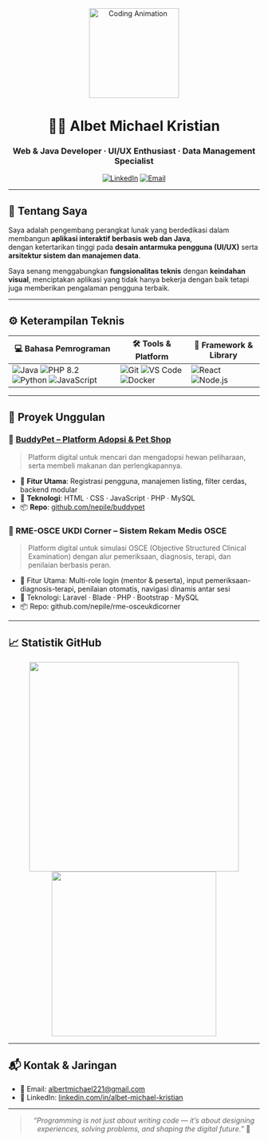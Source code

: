 <div align="center">

<img src="https://media.giphy.com/media/qgQUggAC3Pfv687qPC/giphy.gif" width="180" alt="Coding Animation"/>

# 👨‍💻 Albet Michael Kristian
### Web & Java Developer · UI/UX Enthusiast · Data Management Specialist

[![LinkedIn](https://img.shields.io/badge/-LinkedIn-blue?style=flat-square&logo=linkedin&logoColor=white)](https://www.linkedin.com/in/albet-michael-kristian)
[![Email](https://img.shields.io/badge/Email-albertmichael221@gmail.com-D14836?style=flat-square&logo=gmail&logoColor=white)](mailto:albertmichael221@gmail.com)

</div>

---

## 🧾 Tentang Saya

Saya adalah pengembang perangkat lunak yang berdedikasi dalam membangun **aplikasi interaktif berbasis web dan Java**,  
dengan ketertarikan tinggi pada **desain antarmuka pengguna (UI/UX)** serta **arsitektur sistem dan manajemen data**.

Saya senang menggabungkan **fungsionalitas teknis** dengan **keindahan visual**, menciptakan aplikasi yang tidak hanya bekerja dengan baik tetapi juga memberikan pengalaman pengguna terbaik.

---

## ⚙️ Keterampilan Teknis

<div align="center">

| 💻 Bahasa Pemrograman | 🛠️ Tools & Platform | 🚀 Framework & Library |
|-----------------------|----------------------|--------------------------|
| ![Java](https://img.shields.io/badge/Java-007396?style=for-the-badge&logo=java&logoColor=white) ![PHP 8.2](https://img.shields.io/badge/PHP%208.2-800080?style=for-the-badge&logo=php&logoColor=white) ![Python](https://img.shields.io/badge/Python-3776AB?style=for-the-badge&logo=python&logoColor=white) ![JavaScript](https://img.shields.io/badge/JavaScript-F7DF1E?style=for-the-badge&logo=javascript&logoColor=black) | ![Git](https://img.shields.io/badge/Git-F05032?style=for-the-badge&logo=git&logoColor=white) ![VS Code](https://img.shields.io/badge/VS%20Code-007ACC?style=for-the-badge&logo=visual-studio-code&logoColor=white) ![Docker](https://img.shields.io/badge/Docker-2496ED?style=for-the-badge&logo=docker&logoColor=white) | ![React](https://img.shields.io/badge/React-20232A?style=for-the-badge&logo=react&logoColor=61DAFB) ![Node.js](https://img.shields.io/badge/Node.js-339933?style=for-the-badge&logo=nodedotjs&logoColor=white) |

</div>

---

## 🚀 Proyek Unggulan

### 🐾 [BuddyPet – Platform Adopsi & Pet Shop](https://github.com/nepile/buddypet.git)

> Platform digital untuk mencari dan mengadopsi hewan peliharaan, serta membeli makanan dan perlengkapannya.

- 🔑 **Fitur Utama**: Registrasi pengguna, manajemen listing, filter cerdas, backend modular
- 🧩 **Teknologi**: HTML · CSS · JavaScript · PHP · MySQL
- 📦 **Repo**: [github.com/nepile/buddypet](https://github.com/nepile/buddypet)

### 🧠 RME-OSCE UKDI Corner – Sistem Rekam Medis OSCE

> Platform digital untuk simulasi OSCE (Objective Structured Clinical Examination) dengan alur pemeriksaan, diagnosis, terapi, dan penilaian berbasis peran.

- 🔑 Fitur Utama: Multi-role login (mentor & peserta), input pemeriksaan-diagnosis-terapi, penilaian otomatis, navigasi dinamis antar sesi
- 🧩 Teknologi: Laravel · Blade · PHP · Bootstrap · MySQL
- 📦 Repo: github.com/nepile/rme-osceukdicorner

---

## 📈 Statistik GitHub

<div align="center">
  <img src="https://github-readme-stats.vercel.app/api?username=4lDev&show_icons=true&theme=radical" width="420"/>
  <img src="https://github-readme-stats.vercel.app/api/top-langs/?username=4lDev&layout=compact&theme=radical" width="330"/>
</div>

---

## 📬 Kontak & Jaringan

- 📧 Email: [albertmichael221@gmail.com](mailto:albertmichael221@gmail.com)  
- 💼 LinkedIn: [linkedin.com/in/albet-michael-kristian](https://www.linkedin.com/in/albet-michael-kristian)

---

<div align="center">

> _“Programming is not just about writing code — it’s about designing experiences, solving problems, and shaping the digital future.”_ 🚀

</div>
